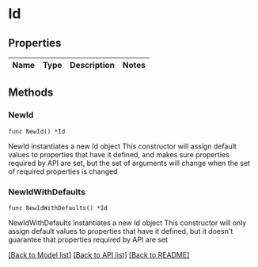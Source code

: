 # Id

## Properties

Name | Type | Description | Notes
------------ | ------------- | ------------- | -------------

## Methods

### NewId

`func NewId() *Id`

NewId instantiates a new Id object
This constructor will assign default values to properties that have it defined,
and makes sure properties required by API are set, but the set of arguments
will change when the set of required properties is changed

### NewIdWithDefaults

`func NewIdWithDefaults() *Id`

NewIdWithDefaults instantiates a new Id object
This constructor will only assign default values to properties that have it defined,
but it doesn't guarantee that properties required by API are set


[[Back to Model list]](../README.md#documentation-for-models) [[Back to API list]](../README.md#documentation-for-api-endpoints) [[Back to README]](../README.md)


